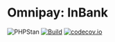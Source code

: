 # Omnipay: InBank

![PHPStan](https://img.shields.io/badge/PHPStan-level%205-brightgreen.svg?style=flat) [![Build](https://github.com/sylapi/omnipay-inbank/actions/workflows/build.yaml/badge.svg?event=push)](https://github.com/sylapi/omnipay-inbank/actions/workflows/build.yaml) [![codecov.io](https://codecov.io/github/sylapi/omnipay-inbank/coverage.svg)](https://codecov.io/github/sylapi/omnipay-inbank/)
